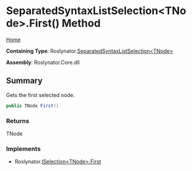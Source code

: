 # SeparatedSyntaxListSelection\<TNode>\.First\(\) Method

[Home](../../../README.md)

**Containing Type**: Roslynator\.[SeparatedSyntaxListSelection\<TNode>](../README.md)

**Assembly**: Roslynator\.Core\.dll

## Summary

Gets the first selected node\.

```csharp
public TNode First()
```

### Returns

TNode

### Implements

* Roslynator\.[ISelection\<TNode>.First](../../ISelection-1/First/README.md)
